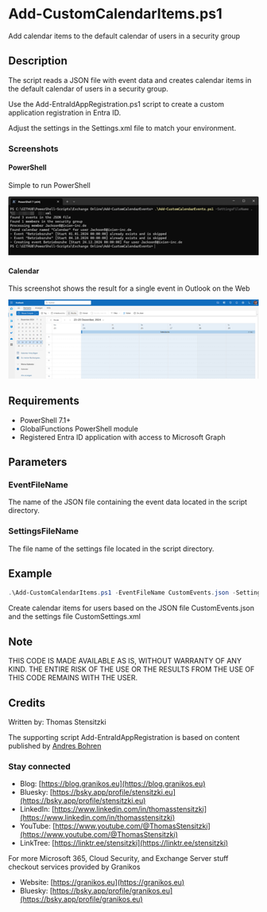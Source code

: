 # Add-CustomCalendarItems.ps1

Add calendar items to the default calendar of users in a security group

## Description

The script reads a JSON file with event data and creates calendar items in the default calendar of users in a security group.

Use the Add-EntraIdAppRegistration.ps1 script to create a custom application registration in Entra ID.

Adjust the settings in the Settings.xml file to match your environment.

### Screenshots

#### PowerShell

Simple to run PowerShell

![PowerShell Example](https://github.com/Apoc70/PowerShell-Scripts/blob/main/README-IMAGES/Add-CustomCalendarEvents-PowerShell.png)

#### Calendar

This screenshot shows the result for a single event in Outlook on the Web

![Result in OWA calendar](https://github.com/Apoc70/PowerShell-Scripts/blob/main/README-IMAGES/Add-CustomCalendarEvents-OWA.png)

## Requirements

- PowerShell 7.1+
- GlobalFunctions PowerShell module
- Registered Entra ID application with access to Microsoft Graph

## Parameters

### EventFileName

The name of the JSON file containing the event data located in the script directory.

### SettingsFileName

The file name of the settings file located in the script directory.

## Example

``` PowerShell
.\Add-CustomCalendarItems.ps1 -EventFileName CustomEvents.json -SettingsFileName CustomSettings.xml
```

Create calendar items for users based on the JSON file CustomEvents.json and the settings file CustomSettings.xml

## Note

THIS CODE IS MADE AVAILABLE AS IS, WITHOUT WARRANTY OF ANY KIND. THE ENTIRE
RISK OF THE USE OR THE RESULTS FROM THE USE OF THIS CODE REMAINS WITH THE USER.

## Credits

Written by: Thomas Stensitzki

The supporting script Add-EntraIdAppRegistration is based on content published by [Andres Bohren](https://blog.icewolf.ch/archive/2022/12/02/create-azure-ad-app-registration-with-microsoft-graph-powershell)

### Stay connected

* Blog: [https://blog.granikos.eu](https://blog.granikos.eu)
* Bluesky: [https://bsky.app/profile/stensitzki.eu](https://bsky.app/profile/stensitzki.eu)
* LinkedIn: [https://www.linkedin.com/in/thomasstensitzki](https://www.linkedin.com/in/thomasstensitzki)
* YouTube: [https://www.youtube.com/@ThomasStensitzki](https://www.youtube.com/@ThomasStensitzki)
* LinkTree: [https://linktr.ee/stensitzki](https://linktr.ee/stensitzki)

For more Microsoft 365, Cloud Security, and Exchange Server stuff checkout services provided by Granikos

* Website: [https://granikos.eu](https://granikos.eu)
* Bluesky: [https://bsky.app/profile/granikos.eu](https://bsky.app/profile/granikos.eu)
